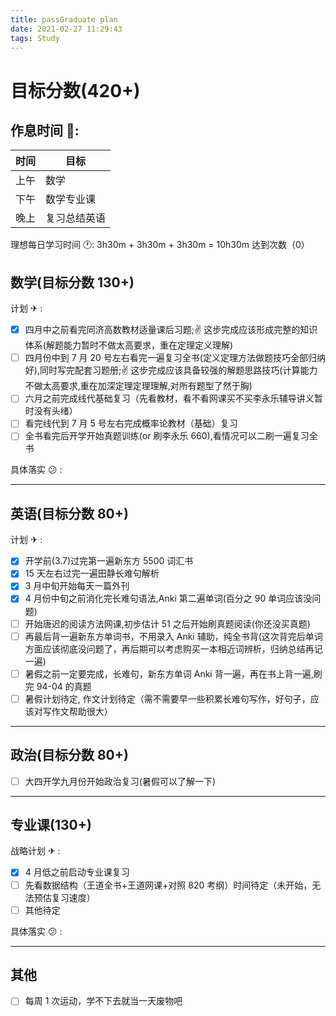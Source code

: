 ```yaml
---
title: passGraduate plan
date: 2021-02-27 11:29:43
tags: Study
---
```


# 目标分数(420+)

## 作息时间 📅:

| 时间 | 目标         |
| ---- | ------------ |
| 上午 | 数学         |
| 下午 | 数学专业课   |
| 晚上 | 复习总结英语 |

理想每日学习时间 🕐: 3h30m + 3h30m + 3h30m = 10h30m 达到次数（0）

## 数学(目标分数 130+)

计划 ✈ :

- [x] 四月中之前看完同济高数教材适量课后习题;✌ 这步完成应该形成完整的知识体系(解题能力暂时不做太高要求，重在定理定义理解)
- [ ] 四月份中到 7 月 20 号左右看完一遍复习全书(定义定理方法做题技巧全部归纳好),同时写完配套习题册;✌ 这步完成应该具备较强的解题思路技巧(计算能力不做太高要求,重在加深定理定理理解,对所有题型了然于胸)
- [ ] 六月之前完成线代基础复习（先看教材，看不看网课买不买李永乐辅导讲义暂时没有头绪）
- [ ] 看完线代到 7 月 5 号左右完成概率论教材（基础）复习
- [ ] 全书看完后开学开始真题训练(or 刷李永乐 660),看情况可以二刷一遍复习全书

具体落实 😕 :

---

## 英语(目标分数 80+)

计划 ✈ :

- [x] 开学前(3.7)过完第一遍新东方 5500 词汇书
- [x] 15 天左右过完一遍田静长难句解析
- [x] 3 月中旬开始每天一篇外刊
- [x] 4 月份中旬之前消化完长难句语法,Anki 第二遍单词(百分之 90 单词应该没问题)
- [ ] 开始唐迟的阅读方法网课,初步估计 51 之后开始刷真题阅读(你还没买真题)
- [ ] 再最后背一遍新东方单词书，不用录入 Anki 辅助，纯全书背(这次背完后单词方面应该彻底没问题了，再后期可以考虑购买一本相近词辨析，归纳总结再记一遍)
- [ ] 暑假之前一定要完成，长难句，新东方单词 Anki 背一遍，再在书上背一遍,刷完 94-04 的真题
- [ ] 暑假计划待定, 作文计划待定（需不需要早一些积累长难句写作，好句子，应该对写作文帮助很大）

---

## 政治(目标分数 80+)

- [ ] 大四开学九月份开始政治复习(暑假可以了解一下)

---

## 专业课(130+)

战略计划 ✈ :

- [x] 4 月低之前启动专业课复习
- [ ] 先看数据结构（王道全书+王道网课+对照 820 考纲）时间待定（未开始，无法预估复习速度）
- [ ] 其他待定

具体落实 😕 :

---

## 其他

- [ ] 每周 1 次运动，学不下去就当一天废物吧
